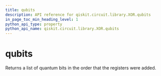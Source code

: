 ```yaml
---
title: qubits
description: API reference for qiskit.circuit.library.XOR.qubits
in_page_toc_min_heading_level: 1
python_api_type: property
python_api_name: qiskit.circuit.library.XOR.qubits
---
```


# qubits

Returns a list of quantum bits in the order that the registers were added.

